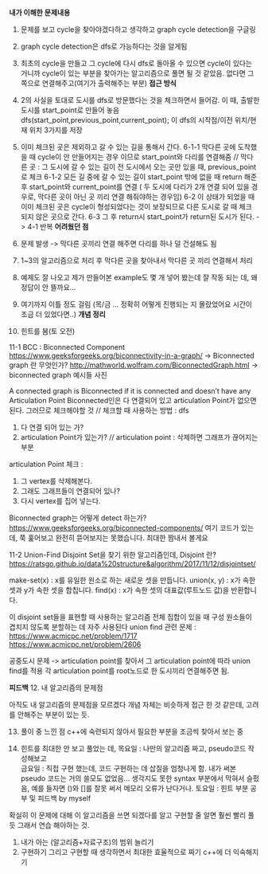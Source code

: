**내가 이해한 문제내용**
1. 문제를 보고 cycle을 찾아야겠다하고 생각하고 graph cycle detection을 구글링
2. graph cycle detection은 dfs로 가능하다는 것을 알게됨
3. 최초의 cycle을 만들고 그 cycle에 다시 dfs로 돌아올 수 있으면 cycle이 있다는 거니까
 cycle이 있는 부분을 찾아가는 알고리즘으로 풀면 될 것 같았음. 없다면 그쪽으로 연결해주고(여기가 출력해주는 부분)
**접근 방식**
4. 2의 사실을 토대로 도시를 dfs로 방문했다는 것을 체크하면서 들어감. 이 때, 출발한 도시를 start_point로 만들어 놓음 
dfs(start_point,previous_point,current_point); 이 dfs의 시작점/이전 위치/현재 위치 3가지를 저장 
5. 이미 체크된 곳은 제외하고 갈 수 있는 길을 통해서 간다.
6-1-1 막다른 곳에 도착했을 때 cycle이 안 만들어지는 경우 이므로 start_point와 다리를 연결해줌
// 막다른 곳 : 그 도시에 갈 수 있는 길이 전 도시에서 오는 곳만 있을 때, previous_point로 체크
6-1-2 모든 길 중에 갈 수 있는 길이 start_point 밖에 없을 때 return 해준 후 start_point와 current_point를 연결 
( 두 도시에 다리가 2개 연결 되어 있을 경우로, 막다른 곳이 아닌 곳 끼리 연결 해줘야하는 경우임) 
6-2 이 상태가 되었을 때 이미 체크된 곳은 cycle이 형성되었다는 것이 보장되므로 다른 도시로 갈 때 체크 되지 않은 곳으로 간다.
6-3 그 후 return시 start_point가 return된 도시가 된다.  -> 4-1 반복
**어려웠던 점**
7. 문제 발생 -> 막다른 곳끼리 연결 해주면 다리를 하나 덜 건설해도 됨
8. 1~3의 알고리즘으로 처리 후 막다른 곳을 찾아내서 막다른 곳 끼리 연결해서 처리 

9. 예제도 잘 나오고 제가 만들어본 example도 몇 개 넣어 봤는데 잘 작동 되는 데, 왜 정답이 안 뜰까요...
10. 여기까지 이틀 정도 걸림 (목/금 ... 정확히 어떻게 진행되는 지 몰랐었어요 시간이 조금 더 있었다면..)
**개념 정리**
11. 힌트를 봄(토 오전)

11-1  BCC : Biconnected Component
https://www.geeksforgeeks.org/biconnectivity-in-a-graph/
-> Biconnected graph 란 무엇인가?
http://mathworld.wolfram.com/BiconnectedGraph.html 
-> biconnected graph 예시들 사진

A connected graph is Biconnected if it is connected and doesn’t have any Articulation Point
Biconnected인은 다 연결되어 있고 articulation Point가 없으면 된다. 
그러므로 체크해야할 것  // 체크할 때 사용하는 방법 : dfs

1. 다 연결 되어 있는 가? 
2. articulation Point가 있는가? // articulation point : 삭제하면 그래프가 끊어지는 부분

articulation Point 체크 : 
1. 그 vertex를 삭제해본다.
2. 그래도 그래프들이 연결되어 있나?
3. 다시 vertex를 집어 넣는다. 


 Biconnected graph는 어떻게 detect 하는가?
https://www.geeksforgeeks.org/biconnected-components/
여기 코드가 있는 데, 쭉 훑어보고 완전히 뜯어보지는 못했습니다. 최대한 짬내서 볼게요

11-2 Union-Find
Disjoint Set을 찾기 위한 알고리즘인데,
Disjoint 란? https://ratsgo.github.io/data%20structure&algorithm/2017/11/12/disjointset/
 
make-set(x) : x를 유일한 원소로 하는 새로운 셋을 만듭니다.
union(x, y) : x가 속한 셋과 y가 속한 셋을 합칩니다.
find(x) : x가 속한 셋의 대표값(루트노드 값)을 반환합니다.

이 disjoint set들을 표현할 때 사용하는 알고리즘 
전체 집합이 있을 때 구성 원소들이 겹치지 않도록 분할하는 데 자주 사용된다
union find 관련 문제 :
https://www.acmicpc.net/problem/1717
https://www.acmicpc.net/problem/2606


공중도시 문제 -> articulation point를 찾아서 그 articulation point에 따라 union find를 적용 
각 articulation point를 root노드로 한 도시끼리 연결해주면 됨.

**피드백**
12. 내 알고리즘의 문제점

아직도 내 알고리즘의 문제점을 모르겠다
개념 자체는 비슷하게 접근 한 것 같은데, 고려를 안해주는 부분이 있는 듯.

13. 풀이 중 느낀 점
c++에 숙련되지 않아서 필요한 부분을 조금씩 찾아서 보는 중 

14. 힌트를 최대한 안 보고 풀었는 데,
목요일 : 나만의 알고리즘 짜고, pseudo코드 작성해보고   
금요일 : 직접 구현 했는데, 코드 구현하는 데 삽질을 엄청나게 함. 내가 써본 pseudo 코드는 거의 쓸모도 없었음... 
생각지도 못한 syntax 부분에서 막혀서 슬펐음, 예를 들자면 ()와 []를 잘못 써서 메모리 오류가 난다거나.
토요일 : 힌트 부분 공부 및 피드백 by myself

확실히 이 문제에 대해 이 알고리즘을 쓰면 되겠다를 알고 구현할 줄 알면 훨씬 빨리 풀듯
그래서 연습 해야하는 것. 
1. 내가 아는 (알고리즘+자료구조)의 범위 늘리기 
2. 구현하기 그리고 구현할 때 생각하면서 최대한 효율적으로 짜기 c++에 더 익숙해지기 
